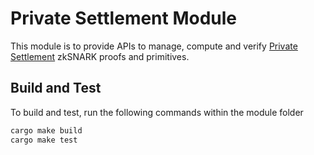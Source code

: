 # Private Settlement  Module

This module is to provide APIs to manage, compute and verify [Private Settlement](https://rfc.vac.dev/spec/44/) zkSNARK proofs and primitives.

## Build and Test

To build and test, run the following commands within the module folder
```bash
cargo make build
cargo make test
```
